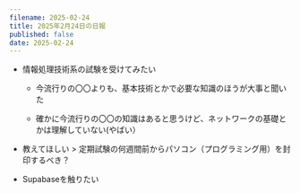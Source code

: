 ```yaml
---
filename: 2025-02-24
title: 2025年2月24日の日報
published: false
date: 2025-02-24
---
```

*   情報処理技術系の試験を受けてみたい
    
    *   今流行りの〇〇よりも、基本技術とかで必要な知識のほうが大事と聞いた
        
    *   確かに今流行りの〇〇の知識はあると思うけど、ネットワークの基礎とかは理解していない(やばい）
        
*   教えてほしい > 定期試験の何週間前からパソコン（プログラミング用）を封印するべき？
    
*   Supabaseを触りたい